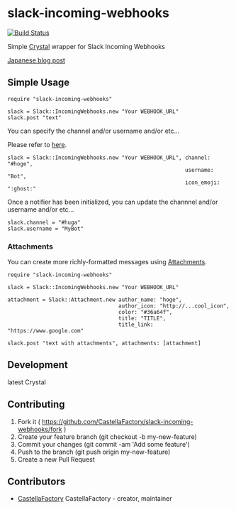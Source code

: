 # slack-incoming-webhooks

[![Build Status](https://travis-ci.org/CastellaFactory/slack-incoming-webhooks.svg?branch=master)](https://travis-ci.org/CastellaFactory/slack-incoming-webhooks)

Simple [Crystal](http://crystal-lang.org/) wrapper for Slack Incoming Webhooks

[Japanese blog post](http://castellafactory.github.io/post/crystal-slack-post/)

## Simple Usage

``` crystal
require "slack-incoming-webhooks"

slack = Slack::IncomingWebhooks.new "Your WEBHOOK_URL"
slack.post "text"
```

You can specify the channel and/or username and/or etc...

Please refer to [here](https://api.slack.com/methods/chat.postMessage).

``` crystal
slack = Slack::IncomingWebhooks.new "Your WEBHOOK_URL", channel: "#hoge",
                                                        username: "Bot",
                                                        icon_emoji: ":ghost:"
```

Once a notifier has been initialized, you can update the channnel and/or username and/or etc...

``` crystal
slack.channel = "#huga"
slack.username = "MyBot"
```

### Attachments

You can create more richly-formatted messages using [Attachments](https://api.slack.com/docs/attachments).

``` crystal
require "slack-incoming-webhooks"

slack = Slack::IncomingWebhooks.new "Your WEBHOOK_URL"

attachment = Slack::Attachment.new author_name: "hoge",
                                   author_icon: "http://...cool_icon",
                                   color: "#36a64f",
                                   title: "TITLE",
                                   title_link: "https://www.google.com"

slack.post "text with attachments", attachments: [attachment]
```

## Development

latest Crystal

## Contributing

1.  Fork it ( https://github.com/CastellaFactory/slack-incoming-webhooks/fork )
2.  Create your feature branch (git checkout -b my-new-feature)
3.  Commit your changes (git commit -am 'Add some feature')
4.  Push to the branch (git push origin my-new-feature)
5.  Create a new Pull Request

## Contributors

- [CastellaFactory](https://github.com/CastellaFactory) CastellaFactory - creator, maintainer
